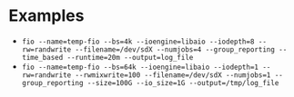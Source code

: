 # Examples

* `fio --name=temp-fio --bs=4k --ioengine=libaio --iodepth=8 --rw=randwrite --filename=/dev/sdX --numjobs=4 --group_reporting --time_based --runtime=20m --output=log_file`
* `fio --name=temp-fio --bs=64k --ioengine=libaio --iodepth=1 --rw=randwrite --rwmixwrite=100 --filename=/dev/sdX --numjobs=1 --group_reporting --size=100G --io_size=1G --output=/tmp/log_file`

